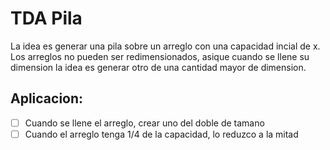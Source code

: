# TDA Pila
La idea es generar una pila sobre un arreglo con una capacidad incial de x.
Los arreglos no pueden ser redimensionados, asique cuando se llene su dimension la idea es generar otro de una cantidad mayor de dimension.

## Aplicacion:
- [ ] Cuando se llene el arreglo, crear uno del doble de tamano
- [ ] Cuando el arreglo tenga 1/4 de la capacidad, lo reduzco a la mitad
